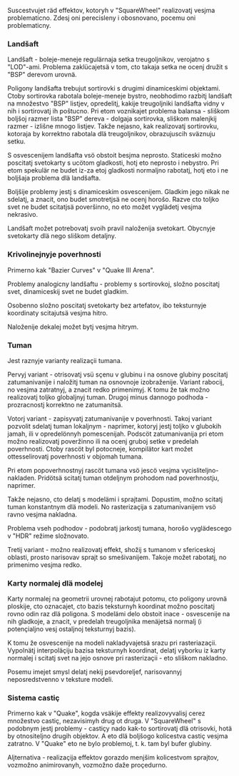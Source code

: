 Suscestvujet räd effektov, kotoryh v "SquareWheel" realizovatj vesjma problematicno.
Zdesj oni perecisleny i obosnovano, pocemu oni problematicny.


### Landšaft

Landšaft - boleje-meneje regulärnaja setka treugoljnikov, verojatno s "LOD"-ami.
Problema zaklücajetsä v tom, cto takaja setka ne ocenj družit s "BSP" derevom urovnä.

Poligony landšafta trebujut sortirovki s drugimi dinamiceskimi objektami.
Ctoby sortirovka rabotala boleje-meneje bystro, neobhodimo razbitj landšaft na množestvo "BSP" listjev, opredelitj, kakije treugoljniki landšafta vidny v nih i sortirovatj ih poštucno.
Pri etom voznikajet problema balansa - sliškom boljšoj razmer lista "BSP" dereva - dolgaja sortirovka, sliškom malenjkij razmer - izlišne mnogo listjev.
Takže nejasno, kak realizovatj sortirovku, kotoraja by korrektno rabotala dlä treugoljnikov, obrazujuscih sväznuju setku.

S osvescenijem landšafta vsö obstoit besjma neprosto.
Staticeski možno poscitatj svetokarty s ucötom gladkosti, hotj eto neprosto i nebystro.
Pri etom spekulär ne budet iz-za etoj gladkosti normaljno rabotatj, hotj eto i ne boljšaja problema dlä landšafta.

Boljšije problemy jestj s dinamiceskim osvescenijem.
Gladkim jego nikak ne sdelatj, a znacit, ono budet smotretjsä ne ocenj horošo.
Razve cto toljko svet ne budet scitatjsä poveršinno, no eto možet vyglädetj vesjma nekrasivo.

Landšaft možet potrebovatj svoih pravil naloženija svetokart.
Obycnyje svetokarty dlä nego sliškom detaljny.


### Krivolinejnyje poverhnosti

Primerno kak "Bazier Curves" v "Quake III Arena".

Problemy analogicny landšaftu - problemy s sortirovkoj, složno poscitatj svet, dinamiceskij svet ne budet gladkim.

Osobenno složno poscitatj svetokarty bez artefatov, ibo teksturnyje koordinaty scitajutsä vesjma hitro.

Naloženije dekalej možet bytj vesjma hitrym.


### Tuman

Jest raznyje varianty realizaçii tumana.

Pervyj variant - otrisovatj vsü sçenu v glubinu i na osnove glubiny poscitatj zatumanivanije i naložitj tuman na osnovnoje izobraženije.
Variant rabocij, no vesjma zatratnyj, a znacit redko primenimyj.
K tomu že tak možno realizovatj toljko globaljnyj tuman.
Drugoj minus dannogo podhoda - prozracnostj korrektno ne zatumanitsä.

Votorj variant - zapisyvatj zatumanivanije v poverhnosti.
Takoj variant pozvolit sdelatj tuman lokaljnym - naprimer, kotoryj jestj toljko v glubokih jamah, ili v opredelönnyh pomescenijah.
Podscöt zatumanivanija pri etom možno realizovatj poveržinno ili na ocenj gruboj setke v predelah poverhnosti.
Ctoby rascöt byl potocneje, kompilätor kart možet ottesselirovatj poverhnosti v objomah tumana.

Pri etom popoverhnostnyj rascöt tumana vsö jescö vesjma vycisliteljno-nakladen.
Pridötsä scitatj tuman otdeljnym prohodom nad poverhnostju, naprimer.

Takže nejasno, cto delatj s modelämi i sprajtami.
Dopustim, možno scitatj tuman konstantnym dlä modeli.
No rasterizaçija s zatumanivanijem vsö ravno vesjma nakladna.

Problema vseh podhodov - podobratj jarkostj tumana, horošo vyglädescego v "HDR" režime složnovato.

Tretij variant - možno realizovatj effekt, shožij s tumanom v sfericeskoj oblasti, prosto narisovav sprajt so smešivanijem.
Takoje možet rabotatj, no primenimo vesjma redko.


### Karty normalej dlä modelej

Karty normalej na geometrii urovnej rabotajut potomu, cto poligony urovnä ploskije, cto oznacajet, cto bazis teksturnyh koordinat možno poscitatj rovno odin raz dlä poligona.
S modelämi delo obstoit inace - osvescenije na nih gladkoje, a znacit, v predelah treugoljnika menäjetsä normalj (i potençialjno vesj ostaljnoj teksturnyj bazis).

K tomu že osvescenije na modeli nakladyvajetsä srazu pri rasteriazaçii.
Vypolnätj interpoläçiju bazisa teksturnyh koordinat, delatj vyborku iz karty normalej i scitatj svet na jejo osnove pri rasterizaçii - eto sliškom nakladno.

Posemu imejet smysl delatj nekij psevdoreljef, narisovannyj neposredstvenno v teksture modeli.


### Sistema castiç

Primerno kak v "Quake", kogda vsäkije effekty realizovyvalisj cerez množestvo castiç, nezavisimyh drug ot druga.
V "SquareWheel" s podobnym jestj problemy - castiçy nado kak-to sortirovatj dlä otrisovki, hotä by otnositeljno drugih objektov.
A eto dlä boljšogo kolicestva castiç vesjma zatratno.
V "Quake" eto ne bylo problemoj, t. k. tam byl bufer glubiny.

Aljternativa - realizaçija effektov gorazdo menjšim kolicestvom sprajtov, vozmožno animirovanyh, vozmožno daže proçedurno.